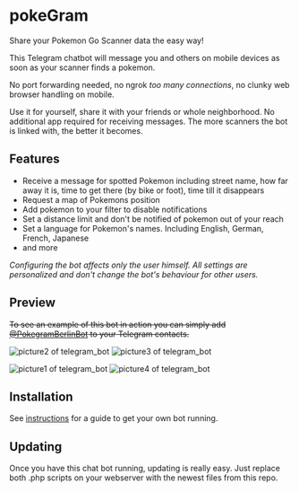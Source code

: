 # pokeGram
Share your Pokemon Go Scanner data the easy way!

This Telegram chatbot will message you and others on mobile devices as soon as your scanner finds a pokemon.

No port forwarding needed, no ngrok _too many connections_, no clunky web browser handling on mobile.


Use it for yourself, share it with your friends or whole neighborhood. No additional app required for receiving messages.
The more scanners the bot is linked with, the better it becomes.



## Features
* Receive a message for spotted Pokemon including street name, how far away it is, time to get there (by bike or foot), time till it disappears
* Request a map of Pokemons position
* Add pokemon to your filter to disable notifications
* Set a distance limit and don't be notified of pokemon out of your reach
* Set a language for Pokemon's names. Including English, German, French, Japanese
* and more  

_Configuring the bot affects only the user himself. All settings are personalized and don't change the bot's behaviour for other users._  


## Preview
~~To see an example of this bot in action you can simply add [@PokegramBerlinBot](https://telegram.me/PokegramBerlinBot) to your Telegram contacts.~~


 ![picture2 of telegram_bot](http://i.imgur.com/OkdZGvO.jpg) ![picture3 of telegram_bot](http://i.imgur.com/NubS9HJ.jpg)
 
 
 ![picture1 of telegram_bot](http://i.imgur.com/vYFCmHO.jpg) ![picture4 of telegram_bot](http://i.imgur.com/X7420Jn.jpg)

## Installation
See [instructions](/docs/instructions.md) for a guide to get your own bot running.

## Updating
Once you have this chat bot running, updating is really easy.
Just replace both .php scripts on your webserver with the newest files from this repo.
